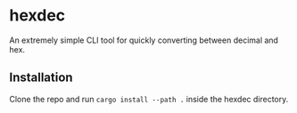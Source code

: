 # hexdec
An extremely simple CLI tool for quickly converting between decimal and hex.

## Installation
Clone the repo and run `cargo install --path .` inside the hexdec directory.
